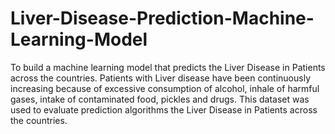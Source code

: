 # Liver-Disease-Prediction-Machine-Learning-Model

To build a machine learning model that predicts the Liver Disease in Patients across the countries. Patients with Liver disease have been continuously increasing because of excessive consumption of alcohol, inhale of harmful gases, intake of contaminated food, pickles and drugs. This dataset was used to evaluate prediction algorithms the Liver Disease in Patients across the countries.
